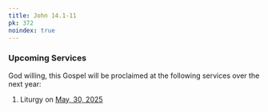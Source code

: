 ```yaml
---
title: John 14.1-11
pk: 372
noindex: true
---
```


### Upcoming Services

God willing, this Gospel will be proclaimed at the following services over the next year:


1. Liturgy on [May, 30, 2025](https://orthocal.info/readings/gregorian/2025/05/30/)
